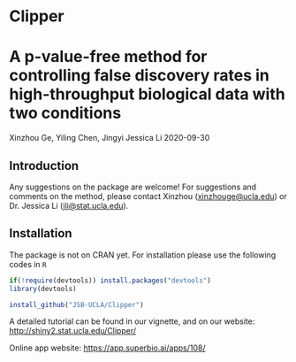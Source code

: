 # Clipper
A p-value-free method for controlling false discovery rates in high-throughput biological data with two conditions
================
Xinzhou Ge, Yiling Chen, Jingyi Jessica Li
2020-09-30

Introduction
------------

Any suggestions on the package are welcome! For suggestions and comments on the method, please contact Xinzhou (<xinzhouge@ucla.edu>) or Dr. Jessica Li (<jli@stat.ucla.edu>).


Installation
------------

The package is not on CRAN yet. For installation please use the following codes in `R`

``` r
if(!require(devtools)) install.packages("devtools")
library(devtools)

install_github("JSB-UCLA/Clipper")
```
A detailed tutorial can be found in our vignette, and on our website: <http://shiny2.stat.ucla.edu/Clipper/>

Online app website: <https://app.superbio.ai/apps/108/>

